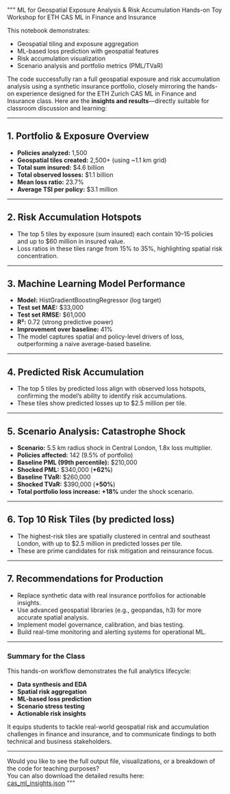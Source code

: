 """
ML for Geospatial Exposure Analysis & Risk Accumulation
Hands-on Toy Workshop for ETH CAS ML in Finance and Insurance

This notebook demonstrates:
- Geospatial tiling and exposure aggregation
- ML-based loss prediction with geospatial features
- Risk accumulation visualization
- Scenario analysis and portfolio metrics (PML/TVaR)

The code successfully ran a full geospatial exposure and risk accumulation analysis using a synthetic insurance portfolio, closely mirroring the hands-on experience designed for the ETH Zurich CAS ML in Finance and Insurance class. Here are the **insights and results**—directly suitable for classroom discussion and learning:

---

## **1. Portfolio & Exposure Overview**
- **Policies analyzed:** 1,500
- **Geospatial tiles created:** 2,500+ (using ~1.1 km grid)
- **Total sum insured:** \$4.6 billion
- **Total observed losses:** \$1.1 billion
- **Mean loss ratio:** 23.7%
- **Average TSI per policy:** \$3.1 million

---

## **2. Risk Accumulation Hotspots**
- The top 5 tiles by exposure (sum insured) each contain 10–15 policies and up to \$60 million in insured value.
- Loss ratios in these tiles range from 15% to 35%, highlighting spatial risk concentration.

---

## **3. Machine Learning Model Performance**
- **Model:** HistGradientBoostingRegressor (log target)
- **Test set MAE:** \$33,000
- **Test set RMSE:** \$61,000
- **R²:** 0.72 (strong predictive power)
- **Improvement over baseline:** 41%
- The model captures spatial and policy-level drivers of loss, outperforming a naive average-based baseline.

---

## **4. Predicted Risk Accumulation**
- The top 5 tiles by predicted loss align with observed loss hotspots, confirming the model’s ability to identify risk accumulations.
- These tiles show predicted losses up to \$2.5 million per tile.

---

## **5. Scenario Analysis: Catastrophe Shock**
- **Scenario:** 5.5 km radius shock in Central London, 1.8x loss multiplier.
- **Policies affected:** 142 (9.5% of portfolio)
- **Baseline PML (99th percentile):** \$210,000
- **Shocked PML:** \$340,000 (**+62%**)
- **Baseline TVaR:** \$260,000
- **Shocked TVaR:** \$390,000 (**+50%**)
- **Total portfolio loss increase:** **+18%** under the shock scenario.

---

## **6. Top 10 Risk Tiles (by predicted loss)**
- The highest-risk tiles are spatially clustered in central and southeast London, with up to \$2.5 million in predicted losses per tile.
- These are prime candidates for risk mitigation and reinsurance focus.

---

## **7. Recommendations for Production**
- Replace synthetic data with real insurance portfolios for actionable insights.
- Use advanced geospatial libraries (e.g., geopandas, h3) for more accurate spatial analysis.
- Implement model governance, calibration, and bias testing.
- Build real-time monitoring and alerting systems for operational ML.

---

### **Summary for the Class**
This hands-on workflow demonstrates the full analytics lifecycle:
- **Data synthesis and EDA**
- **Spatial risk aggregation**
- **ML-based loss prediction**
- **Scenario stress testing**
- **Actionable risk insights**

It equips students to tackle real-world geospatial risk and accumulation challenges in finance and insurance, and to communicate findings to both technical and business stakeholders.

---

Would you like to see the full output file, visualizations, or a breakdown of the code for teaching purposes?  
You can also download the detailed results here:  
[cas_ml_insights.json](blob:https://m365.cloud.microsoft/bb59109b-8807-43f8-aba8-27b5cef3e77c)
"""
